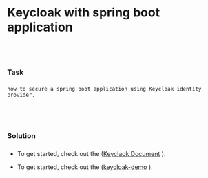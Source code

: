 Keycloak with spring boot application
=====================================

<br><h3>Task<h3> 
----------------

	how to secure a spring boot application using Keycloak identity provider.
 
 
<br><h3>Solution<h3> 
-----------------



- To get started, check out the (<a target = "_blank" href="https://docs.google.com/document/d/1p2CvWO3SW7n-37SEJqIbeyJVK1A0KTcUWoab8lXmpcY/edit#heading=h.x3ezebql38vw">Keyclaok Document</a> ).


- To get started, check out the (<a target = "_blank" href="https://github.com/pradipinexture/keycloak-with-spring-boot/tree/main/1.%20Keycloak%20With%20Spring%20Boot/keycloak-demo">keycloak-demo</a> ).

